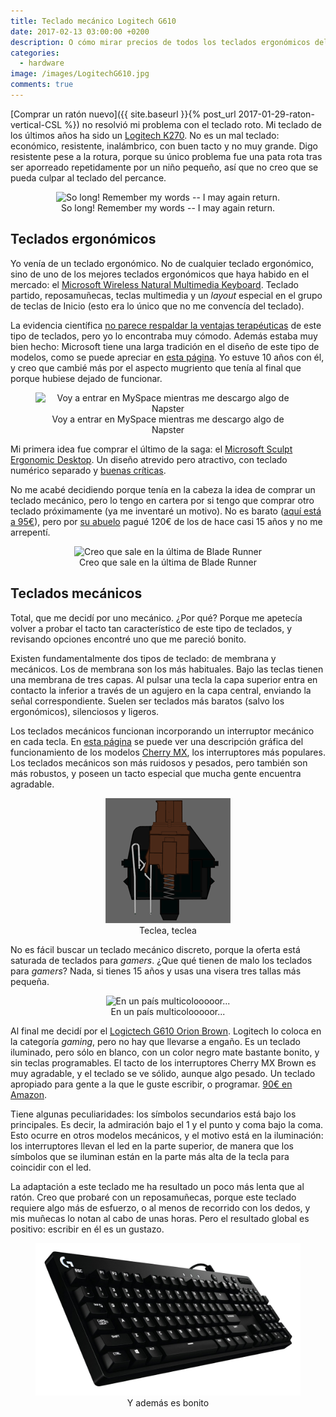```yaml
---
title: Teclado mecánico Logitech G610
date: 2017-02-13 03:00:00 +0200
description: O cómo mirar precios de todos los teclados ergonómicos del mercado para acabar comprando un teclado sin reposamuñecas
categories:
  - hardware
image: /images/LogitechG610.jpg
comments: true
---
```

[Comprar un ratón nuevo]({{ site.baseurl }}{% post_url 2017-01-29-raton-vertical-CSL %}) no resolvió mi problema con el teclado roto. Mi teclado de los últimos años ha sido un [Logitech K270](https://www.amazon.es/Logitech-K270-Teclado-inal%C3%A1mbrico-Espa%C3%B1ol/dp/B00779631W). No es un mal teclado: económico, resistente, inalámbrico, con buen tacto y no muy grande. Digo resistente pese a la rotura, porque su único problema fue una pata rota tras ser aporreado repetidamente por un niño pequeño, así que no creo que se pueda culpar al teclado del percance.

<div style="text-align:center">
    <figure>
        <img alt="So long! Remember my words -- I may again return." src ="https://images-na.ssl-images-amazon.com/images/I/81vWDPRP5ML._SL1500_.jpg" />
        <figcaption>So long! Remember my words -- I may again return.</figcaption>
    </figure>
</div>

## Teclados ergonómicos
Yo venía de un teclado ergonómico. No de cualquier teclado ergonómico, sino de uno de los mejores teclados ergonómicos que haya habido en el mercado: el [Microsoft Wireless Natural Multimedia Keyboard](http://xahlee.info/kbd/ms_keyboard/ms_natural_keyboard.html). Teclado partido, reposamuñecas, teclas multimedia y un _layout_ especial en el grupo de teclas de Inicio (esto era lo único que no me convencía del teclado).

La evidencia científica [no parece respaldar la ventajas terapéuticas](http://www.claimsjournal.com/news/national/2014/01/09/242633.htm) de este tipo de teclados, pero yo lo encontraba muy cómodo. Además estaba muy bien hecho: Microsoft tiene una larga tradición en el diseño de este tipo de modelos, como se puede apreciar en [esta página](http://xahlee.info/kbd/Microsoft_natural_keyboard.html). Yo estuve 10 años con él, y creo que cambié más por el aspecto mugriento que tenía al final que porque hubiese dejado de funcionar.

<div style="text-align:center">
    <figure>
        <img alt="Voy a entrar en MySpace mientras me descargo algo de Napster" src ="https://www.microsoft.com/presspass/images/features/2002/09-03hardware5_l.jpg" />
        <figcaption>Voy a entrar en MySpace mientras me descargo algo de Napster</figcaption>
    </figure>
</div>

Mi primera idea fue comprar el último de la saga: el [Microsoft Sculpt Ergonomic Desktop](https://www.microsoft.com/accessories/es-es/products/keyboards/sculpt-ergonomic-desktop/l5v-00011). Un diseño atrevido pero atractivo, con teclado numérico separado y [buenas críticas](https://www.amazon.co.uk/Microsoft-Ergonomic-Desktop-Keyboard-Numeric/dp/B00EO4NN5C). 

No me acabé decidiendo porque tenía en la cabeza la idea de comprar un teclado mecánico, pero lo tengo en cartera por si tengo que comprar otro teclado próximamente (ya me inventaré un motivo). No es barato ([aquí está a 95€](https://www.amazon.es/Microsoft-Sculpt-Ergonomic-Desktop-L5V-00011/dp/B00FO10ZK0)), pero por [su abuelo](http://xahlee.info/kbd/ms_keyboard/ms_natural_keyboard.html) pagué 120€ de los de hace casi 15 años y no me arrepentí.

<div style="text-align:center">
    <figure>
        <img alt="Creo que sale en la última de Blade Runner" src ="http://compass.microsoft.com/assets/5f/08/5f08ee27-dc2e-4bdb-9256-ee2d19891cdd.jpg?n=mk_SEDT_otherviews01.jpg" />
        <figcaption>Creo que sale en la última de Blade Runner</figcaption>
    </figure>
</div>

## Teclados mecánicos
Total, que me decidí por uno mecánico. ¿Por qué? Porque me apetecía volver a probar el tacto tan característico de este tipo de teclados, y revisando opciones encontré uno que me pareció bonito. 

Existen fundamentalmente dos tipos de teclado: de membrana y mecánicos. Los de membrana son los más habituales. Bajo las teclas tienen una membrana de tres capas. Al pulsar una tecla la capa superior entra en contacto la inferior a través de un agujero en la capa central, enviando la señal correspondiente. Suelen ser teclados más baratos (salvo los ergonómicos), silenciosos y ligeros.

Los teclados mecánicos funcionan incorporando un interruptor mecánico en cada tecla. En [esta página](http://www.keyboardco.com/blog/index.php/2012/12/an-introduction-to-cherry-mx-mechanical-switches/) se puede ver una descripción gráfica del funcionamiento de los modelos [Cherry MX](http://cherryamericas.com/product/mx-series/), los interruptores más populares.
Los teclados mecánicos son más ruidosos y pesados, pero también son más robustos, y poseen un tacto especial que mucha gente encuentra agradable.

<div style="text-align:center">
    <figure>
        <img alt="Teclea, teclea" src ="/images/Brown.gif" />
        <figcaption>Teclea, teclea</figcaption>
    </figure>
</div>

No es fácil buscar un teclado mecánico discreto, porque la oferta está saturada de teclados para _gamers_. ¿Que qué tienen de malo los teclados para _gamers_? Nada, si tienes 15 años y usas una visera tres tallas más pequeña.

<div style="text-align:center">
    <figure>
        <img alt="En un país multicolooooor..." src ="https://cdn0.vox-cdn.com/thumbor/Qnt4dD3-z4fO9wZm6gnP73m0jE4=/1200x0/filters:no_upscale()/cdn0.vox-cdn.com/uploads/chorus_asset/file/7473813/K70_RAPIDFIRE_RGB_NA_01.0.png" />
        <figcaption>En un país multicolooooor...</figcaption>
    </figure>
</div>

Al final me decidí por el [Logictech G610 Orion Brown](http://gaming.logitech.com/en-us/product/g610-orion-brown-keyboard). Logitech lo coloca en la categoría _gaming_, pero no hay que llevarse a engaño. Es un teclado iluminado, pero sólo en blanco, con un color negro mate bastante bonito, y sin teclas programables. El tacto de los interruptores Cherry MX Brown es muy agradable, y el teclado se ve sólido, aunque algo pesado. Un teclado apropiado para gente a la que le guste escribir, o programar. [90€ en Amazon](https://www.amazon.es/Logitech-G610-Orion-Brown-Teclado/dp/B01CHYS2YM/).

Tiene algunas peculiaridades: los símbolos secundarios está bajo los principales. Es decir, la admiración bajo el 1 y el punto y coma bajo la coma. Esto ocurre en otros modelos mecánicos, y el motivo está en la iluminación: los interruptores llevan el led en la parte superior, de manera que los símbolos que se iluminan están en la parte más alta de la tecla para coincidir con el led.

La adaptación a este teclado me ha resultado un poco más lenta que al ratón. Creo que probaré con un reposamuñecas, porque este teclado requiere algo más de esfuerzo, o al menos de recorrido con los dedos, y mis muñecas lo notan al cabo de unas horas. Pero el resultado global es positivo: escribir en él es un gustazo.

<div style="text-align:center">
    <figure>
        <img alt="Y además es bonito" src ="/images/LogitechG610-2.jpg" />
        <figcaption>Y además es bonito</figcaption>
    </figure>
</div>
